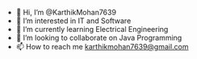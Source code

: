- 👋 Hi, I’m @KarthikMohan7639
- 👀 I’m interested in IT and Software
- 🌱 I’m currently learning Electrical Engineering
- 💞️ I’m looking to collaborate on Java Programming
- 📫 How to reach me karthikmohan7639@gmail.com
<!---
KarthikMohan7639/KarthikMohan7639 is a ✨ special ✨ repository because its `README.md` (this file) appears on your GitHub profile.
You can click the Preview link to take a look at your changes.
--->
